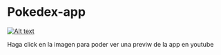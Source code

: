 # Pokedex-app

[![Alt text](https://img.youtube.com/vi/UEA0lt5D2z4/0.jpg)](https://www.youtube.com/watch?v=UEA0lt5D2z4)

Haga click en la imagen para poder ver una previw de la app en youtube
